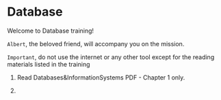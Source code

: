 # Database

Welcome to Database training!

`Albert`, the beloved friend, will accompany you on the mission.

`Important`, do not use the internet or any other tool except for the reading materials listed in the training

1. Read Databases&InformationSystems PDF - Chapter 1 only.

2.
